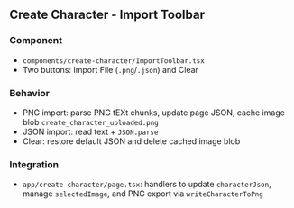 ## Create Character - Import Toolbar

### Component
- `components/create-character/ImportToolbar.tsx`
- Two buttons: Import File (`.png`/`.json`) and Clear

### Behavior
- PNG import: parse PNG tEXt chunks, update page JSON, cache image blob `create_character_uploaded.png`
- JSON import: read text + `JSON.parse`
- Clear: restore default JSON and delete cached image blob

### Integration
- `app/create-character/page.tsx`: handlers to update `characterJson`, manage `selectedImage`, and PNG export via `writeCharacterToPng`
